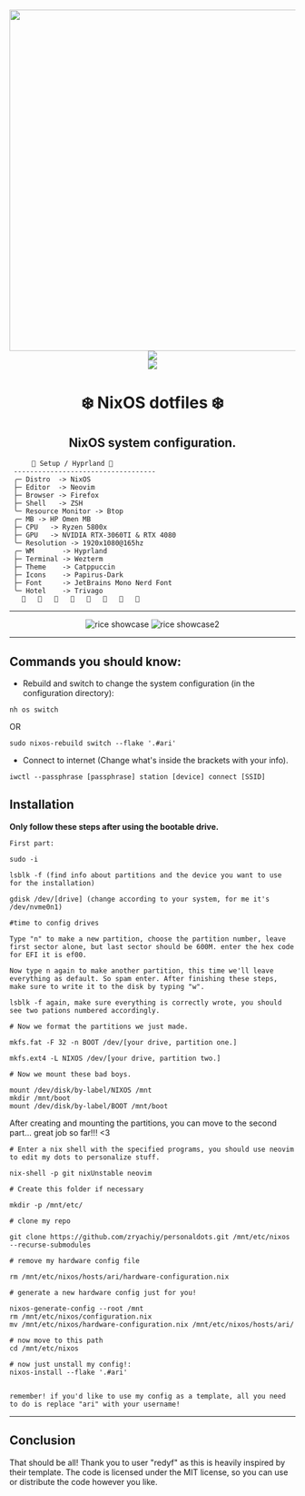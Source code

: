 <h1 align="center">
<a href='#'><img src="https://raw.githubusercontent.com/catppuccin/catppuccin/main/assets/palette/macchiato.png" width="600px"/></a>
  <br>
  <div>
    </a>
    <a href="https://github.com/redyf/nixdots/LICENSE">
        <img src="https://img.shields.io/static/v1.svg?style=for-the-badge&label=License&message=MIT&logoColor=ca9ee6&colorA=313244&colorB=cba6f7"/>
    </a>
    <br>
    </div>
        <img href="https://builtwithnix.org" src="https://builtwithnix.org/badge.svg"/>
   </h1>

<div align="center">
<h1>
❄️ NixOS dotfiles ❄️
</h1>
</div>
<h2 align="center">NixOS system configuration.</h2>

```mint
⠀⠀   🌸 Setup / Hyprland 🌸
 -----------------------------------
 ╭─ Distro  -> NixOS
 ├─ Editor  -> Neovim
 ├─ Browser -> Firefox
 ├─ Shell   -> ZSH
 ╰─ Resource Monitor -> Btop
 ╭─ MB -> HP Omen MB
 ├─ CPU   -> Ryzen 5800x
 ├─ GPU   -> NVIDIA RTX-3060TI & RTX 4080 
 ╰─ Resolution -> 1920x1080@165hz
 ╭─ WM       -> Hyprland
 ├─ Terminal -> Wezterm
 ├─ Theme    -> Catppuccin
 ├─ Icons    -> Papirus-Dark
 ├─ Font     -> JetBrains Mono Nerd Font
 ╰─ Hotel    -> Trivago
                        
```

<hr>

<div align="center">

![rice showcase](./assets/showcase.png)
![rice showcase2](./assets/showcaseoxocarbon.png)

</div>

<hr>

## Commands you should know:

- Rebuild and switch to change the system configuration (in the configuration directory):

```
nh os switch
```

OR

```
sudo nixos-rebuild switch --flake '.#ari'
```

- Connect to internet (Change what's inside the brackets with your info).

```
iwctl --passphrase [passphrase] station [device] connect [SSID]
```

## Installation

<strong>

Only follow these steps after using the bootable drive.

</strong>

```
First part:

sudo -i

lsblk -f (find info about partitions and the device you want to use for the installation)

gdisk /dev/[drive] (change according to your system, for me it's /dev/nvme0n1)

#time to config drives 

Type "n" to make a new partition, choose the partition number, leave first sector alone, but last sector should be 600M. enter the hex code for EFI it is ef00.

Now type n again to make another partition, this time we'll leave everything as default. So spam enter. After finishing these steps, make sure to write it to the disk by typing "w".

lsblk -f again, make sure everything is correctly wrote, you should see two pations numbered accordingly.

# Now we format the partitions we just made.

mkfs.fat -F 32 -n BOOT /dev/[your drive, partition one.]

mkfs.ext4 -L NIXOS /dev/[your drive, partition two.]

# Now we mount these bad boys.

mount /dev/disk/by-label/NIXOS /mnt
mkdir /mnt/boot 
mount /dev/disk/by-label/BOOT /mnt/boot
```

After creating and mounting the partitions, you can move to the second part... great job so far!!! <3

```
# Enter a nix shell with the specified programs, you should use neovim to edit my dots to personalize stuff.

nix-shell -p git nixUnstable neovim

# Create this folder if necessary

mkdir -p /mnt/etc/

# clone my repo

git clone https://github.com/zryachiy/personaldots.git /mnt/etc/nixos --recurse-submodules

# remove my hardware config file

rm /mnt/etc/nixos/hosts/ari/hardware-configuration.nix

# generate a new hardware config just for you!

nixos-generate-config --root /mnt
rm /mnt/etc/nixos/configuration.nix
mv /mnt/etc/nixos/hardware-configuration.nix /mnt/etc/nixos/hosts/ari/

# now move to this path
cd /mnt/etc/nixos

# now just unstall my config!:
nixos-install --flake '.#ari'


remember! if you'd like to use my config as a template, all you need to do is replace "ari" with your username!
```

</details>
<hr>

</details>



## Conclusion

That should be all!
Thank you to user "redyf" as this is heavily inspired by their template.
The code is licensed under the MIT license, so you can use or distribute the code however you like.
